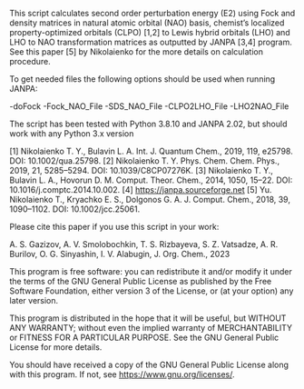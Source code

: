 This script calculates second order perturbation energy (E2) using Fock and
density matrices in natural atomic orbital (NAO) basis, chemist’s localized
property-optimized orbitals (CLPO) [1,2] to Lewis hybrid orbitals (LHO) and LHO
to NAO transformation matrices as outputted by JANPA [3,4] program. See this
paper [5] by Nikolaienko for the more details on calculation procedure.

To get needed files the following options should be used when running JANPA:

-doFock -Fock_NAO_File -SDS_NAO_File -CLPO2LHO_File -LHO2NAO_File

The script has been tested with Python 3.8.10 and JANPA 2.02, but should work
with any Python 3.x version

[1] Nikolaienko T. Y., Bulavin L. A. Int. J. Quantum Chem., 2019, 119, e25798.
DOI: 10.1002/qua.25798.
[2] Nikolaienko T. Y. Phys. Chem. Chem. Phys., 2019, 21, 5285–5294.
DOI: 10.1039/C8CP07276K.
[3] Nikolaienko T. Y., Bulavin L. A., Hovorun D. M. Comput. Theor. Chem.,
2014, 1050, 15–22. DOI: 10.1016/j.comptc.2014.10.002.
[4] https://janpa.sourceforge.net
[5] Yu. Nikolaienko T., Kryachko E. S., Dolgonos G. A. J. Comput. Chem.,
2018, 39, 1090–1102. DOI: 10.1002/jcc.25061.

Please cite this paper if you use this script in your work:

A. S. Gazizov, A. V. Smolobochkin, T. S. Rizbayeva, S. Z. Vatsadze, A. R. Burilov, O. G. Sinyashin, I. V. Alabugin, J. Org. Chem., 2023

This program is free software: you can redistribute it and/or modify it under
the terms of the GNU General Public License as published by the Free Software
Foundation, either version 3 of the License, or (at your option) any later
version.

This program is distributed in the hope that it will be useful, but
WITHOUT ANY WARRANTY; without even the implied warranty of MERCHANTABILITY or
FITNESS FOR A PARTICULAR PURPOSE. See the GNU General Public License for more
details.

You should have received a copy of the GNU General Public License
along with this program. If not, see <https://www.gnu.org/licenses/>.
